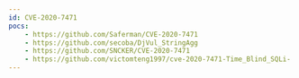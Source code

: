 ```yaml
---
id: CVE-2020-7471
pocs:
    - https://github.com/Saferman/CVE-2020-7471
    - https://github.com/secoba/DjVul_StringAgg
    - https://github.com/SNCKER/CVE-2020-7471
    - https://github.com/victomteng1997/cve-2020-7471-Time_Blind_SQLi-
---
```

